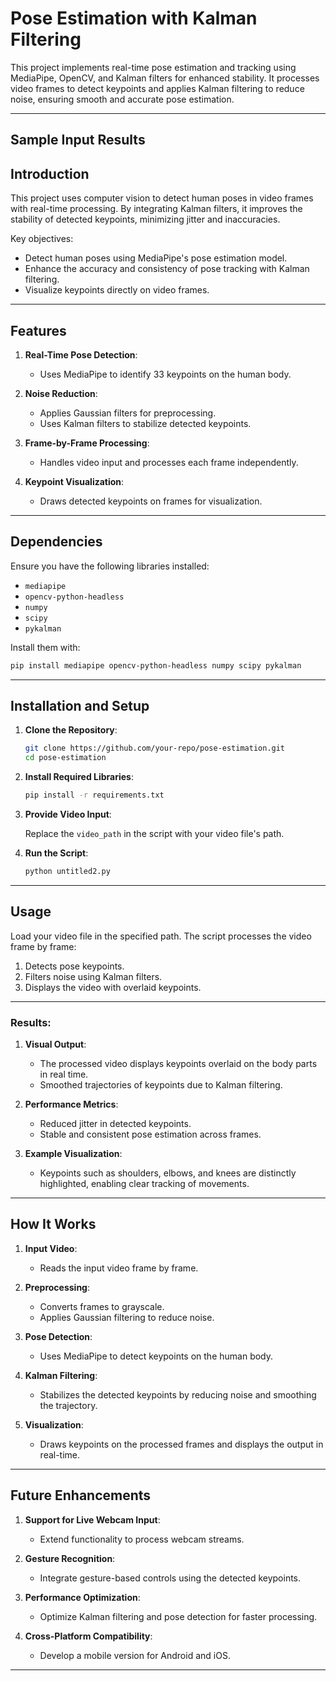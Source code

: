 # Pose Estimation with Kalman Filtering

This project implements real-time pose estimation and tracking using MediaPipe, OpenCV, and Kalman filters for enhanced stability. It processes video frames to detect keypoints and applies Kalman filtering to reduce noise, ensuring smooth and accurate pose estimation.

---

## Sample Input Results


## Introduction

This project uses computer vision to detect human poses in video frames with real-time processing. By integrating Kalman filters, it improves the stability of detected keypoints, minimizing jitter and inaccuracies.

Key objectives:
- Detect human poses using MediaPipe's pose estimation model.
- Enhance the accuracy and consistency of pose tracking with Kalman filtering.
- Visualize keypoints directly on video frames.

---

## Features

1. **Real-Time Pose Detection**:
   - Uses MediaPipe to identify 33 keypoints on the human body.

2. **Noise Reduction**:
   - Applies Gaussian filters for preprocessing.
   - Uses Kalman filters to stabilize detected keypoints.

3. **Frame-by-Frame Processing**:
   - Handles video input and processes each frame independently.

4. **Keypoint Visualization**:
   - Draws detected keypoints on frames for visualization.

---

## Dependencies

Ensure you have the following libraries installed:

- `mediapipe`
- `opencv-python-headless`
- `numpy`
- `scipy`
- `pykalman`

Install them with:

```bash
pip install mediapipe opencv-python-headless numpy scipy pykalman
```

---

## Installation and Setup

1. **Clone the Repository**:

   ```bash
   git clone https://github.com/your-repo/pose-estimation.git
   cd pose-estimation
   ```

2. **Install Required Libraries**:

   ```bash
   pip install -r requirements.txt
   ```

3. **Provide Video Input**:

   Replace the `video_path` in the script with your video file's path.

4. **Run the Script**:

   ```bash
   python untitled2.py
   ```

---

## Usage

Load your video file in the specified path. The script processes the video frame by frame:

1. Detects pose keypoints.
2. Filters noise using Kalman filters.
3. Displays the video with overlaid keypoints.


---


### Results:
1. **Visual Output**:
   - The processed video displays keypoints overlaid on the body parts in real time.
   - Smoothed trajectories of keypoints due to Kalman filtering.

2. **Performance Metrics**:
   - Reduced jitter in detected keypoints.
   - Stable and consistent pose estimation across frames.

3. **Example Visualization**:
   - Keypoints such as shoulders, elbows, and knees are distinctly highlighted, enabling clear tracking of movements.

---

## How It Works

1. **Input Video**:
   - Reads the input video frame by frame.

2. **Preprocessing**:
   - Converts frames to grayscale.
   - Applies Gaussian filtering to reduce noise.

3. **Pose Detection**:
   - Uses MediaPipe to detect keypoints on the human body.

4. **Kalman Filtering**:
   - Stabilizes the detected keypoints by reducing noise and smoothing the trajectory.

5. **Visualization**:
   - Draws keypoints on the processed frames and displays the output in real-time.

---

## Future Enhancements

1. **Support for Live Webcam Input**:
   - Extend functionality to process webcam streams.

2. **Gesture Recognition**:
   - Integrate gesture-based controls using the detected keypoints.

3. **Performance Optimization**:
   - Optimize Kalman filtering and pose detection for faster processing.

4. **Cross-Platform Compatibility**:
   - Develop a mobile version for Android and iOS.

---



